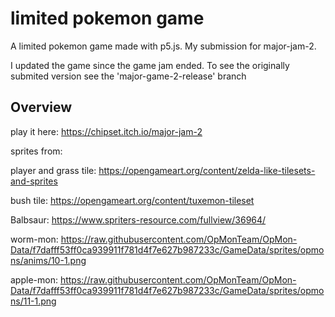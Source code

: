 # limited pokemon game

A limited pokemon game made with p5.js. My submission for major-jam-2.

I updated the game since the game jam ended. To see the originally submited version see the 'major-game-2-release' branch

## Overview

play it here: https://chipset.itch.io/major-jam-2

sprites from:

player and grass tile:
https://opengameart.org/content/zelda-like-tilesets-and-sprites

bush tile:
https://opengameart.org/content/tuxemon-tileset

Balbsaur:
https://www.spriters-resource.com/fullview/36964/

worm-mon:
https://raw.githubusercontent.com/OpMonTeam/OpMon-Data/f7dafff53ff0ca939911f781d4f7e627b987233c/GameData/sprites/opmons/anims/10-1.png

apple-mon:
https://raw.githubusercontent.com/OpMonTeam/OpMon-Data/f7dafff53ff0ca939911f781d4f7e627b987233c/GameData/sprites/opmons/11-1.png
